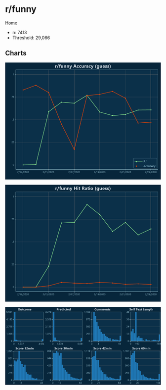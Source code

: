 # r/funny

[Home](../index.md)

* n: 7413
* Threshold: 29,066

## Charts

![r/funny R² (guess)](../images/guess_funny_Accuracy.png "r/funny R² (guess)")

![r/funny Hit Ratio (guess)](../images/guess_funny_HitRatio.png "r/funny Hit Ratio (guess)")

![r/funny Distributions (guess)](../images/guess_funny_Distributions.png "r/funny Distributions (guess)")

